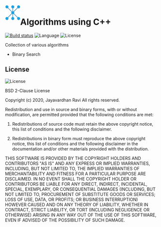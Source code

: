 <img align="left" width="50" height="50" src="https://github.com/jayavardhanravi/DesignPatterns/blob/master/Images/logo.jpeg"> 

# Algorithms using C++


[![Build status](https://ci.appveyor.com/api/projects/status/r38e6eckwxtls3rl?svg=true)](https://ci.appveyor.com/project/jayavardhanravi/algorithms)
![Language](https://img.shields.io/badge/language-C++-Blue)
![License](https://img.shields.io/badge/license-BSD2Clause-Green)

Collection of various algorithms

- Binary Search


## License
![License](https://img.shields.io/badge/license-BSD2Clause-Green)

BSD 2-Clause License

Copyright (c) 2020, Jayavardhan Ravi
All rights reserved.

Redistribution and use in source and binary forms, with or without
modification, are permitted provided that the following conditions are met:

1. Redistributions of source code must retain the above copyright notice, this
   list of conditions and the following disclaimer.

2. Redistributions in binary form must reproduce the above copyright notice,
   this list of conditions and the following disclaimer in the documentation
   and/or other materials provided with the distribution.

THIS SOFTWARE IS PROVIDED BY THE COPYRIGHT HOLDERS AND CONTRIBUTORS "AS IS"
AND ANY EXPRESS OR IMPLIED WARRANTIES, INCLUDING, BUT NOT LIMITED TO, THE
IMPLIED WARRANTIES OF MERCHANTABILITY AND FITNESS FOR A PARTICULAR PURPOSE ARE
DISCLAIMED. IN NO EVENT SHALL THE COPYRIGHT HOLDER OR CONTRIBUTORS BE LIABLE
FOR ANY DIRECT, INDIRECT, INCIDENTAL, SPECIAL, EXEMPLARY, OR CONSEQUENTIAL
DAMAGES (INCLUDING, BUT NOT LIMITED TO, PROCUREMENT OF SUBSTITUTE GOODS OR
SERVICES; LOSS OF USE, DATA, OR PROFITS; OR BUSINESS INTERRUPTION) HOWEVER
CAUSED AND ON ANY THEORY OF LIABILITY, WHETHER IN CONTRACT, STRICT LIABILITY,
OR TORT (INCLUDING NEGLIGENCE OR OTHERWISE) ARISING IN ANY WAY OUT OF THE USE
OF THIS SOFTWARE, EVEN IF ADVISED OF THE POSSIBILITY OF SUCH DAMAGE.
